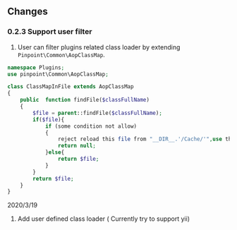 ﻿## Changes

### 0.2.3 Support user filter

1. User can filter plugins related class loader by extending `Pinpoint\Common\AopClassMap`.

``` php
namespace Plugins;
use pinpoint\Common\AopClassMap;

class ClassMapInFile extends AopClassMap
{
    public  function findFile($classFullName)
    {
        $file = parent::findFile($classFullName);
        if($file){
            if (some condition not allow)
            {
                reject reload this file from "__DIR__.'/Cache/'",use the origin file
                return null;
            }else{
                return $file;
            }
        }
        return $file;
    }
}

```

2020/3/19
1. Add user defined class loader ( Currently try to support yii)